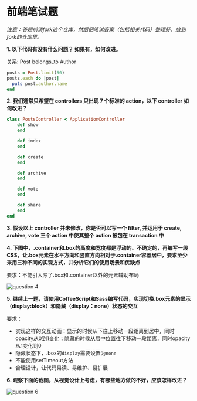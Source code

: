 # 前端笔试题

_注意：答题前请fork这个仓库，然后把笔试答案（包括相关代码）整理好，放到fork的仓库里。_

__1. 以下代码有没有什么问题？ 如果有，如何改进。__

关系: Post belongs_to Author

```ruby
posts = Post.limit(50)
posts.each do |post|
  puts post.author.name
end
```

__2. 我们通常只希望在 controllers 只出现 7 个标准的 action，以下 controller 如何改进？__

```ruby
class PostsController < ApplicationController
    def show
    end

    def index
    end

    def create
    end

    def archive
    end

    def vote
    end

    def share
    end
end
```

__3. 假设以上 controller 并未修改，你是否可以写一个 filter, 并运用于 create, archive, vote 三个 action 中使其整个 action 被包在 transaction 中__

__4. 下图中，.container和.box的高度和宽度都是浮动的、不确定的，再编写一段CSS，让.box元素在水平方向和竖直方向相对于.container容器居中，要求至少采用三种不同的实现方式，并分析它们的使用场景和优缺点__

要求：不能引入除了.box和.container以外的元素辅助布局

![question 4](https://raw.githubusercontent.com/mycolorway/front-end-interview/master/images/q4.png)

__5. 继续上一题，请使用CoffeeScript和Sass编写代码，实现切换.box元素的显示（display:block）和隐藏（display：none）状态的交互__

要求：
* 实现这样的交互动画：显示的时候从下往上移动一段距离到居中，同时opacity从0到1变化；隐藏的时候从居中位置往下移动一段距离，同时opacity从1变化到0
* 隐藏状态下，.box的`display`需要设置为`none`
* 不能使用setTimeout方法
* 合理设计，让代码易读、易维护、易扩展

__6. 观察下面的截图，从视觉设计上考虑，有哪些地方做的不好，应该怎样改进？__

![question 6](https://raw.githubusercontent.com/mycolorway/front-end-interview/master/images/q6.png)
